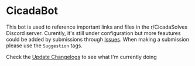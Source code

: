 # CicadaBot

This bot is used to reference important links and files in the r/CicadaSolves 
Discord server. Curently, it's still under configuration but more feautures could 
be added by submissions through [Issues](https://github.com/notPyrrh0/CicadaBot/issues). When making a submission please use the
`Suggestion` tags.
 
Check the [Update Changelogs](https://github.com/notPyrrh0/CicadaBot/blob/master/src/UpdateChangelogs.md) to see what I'm currently doing
